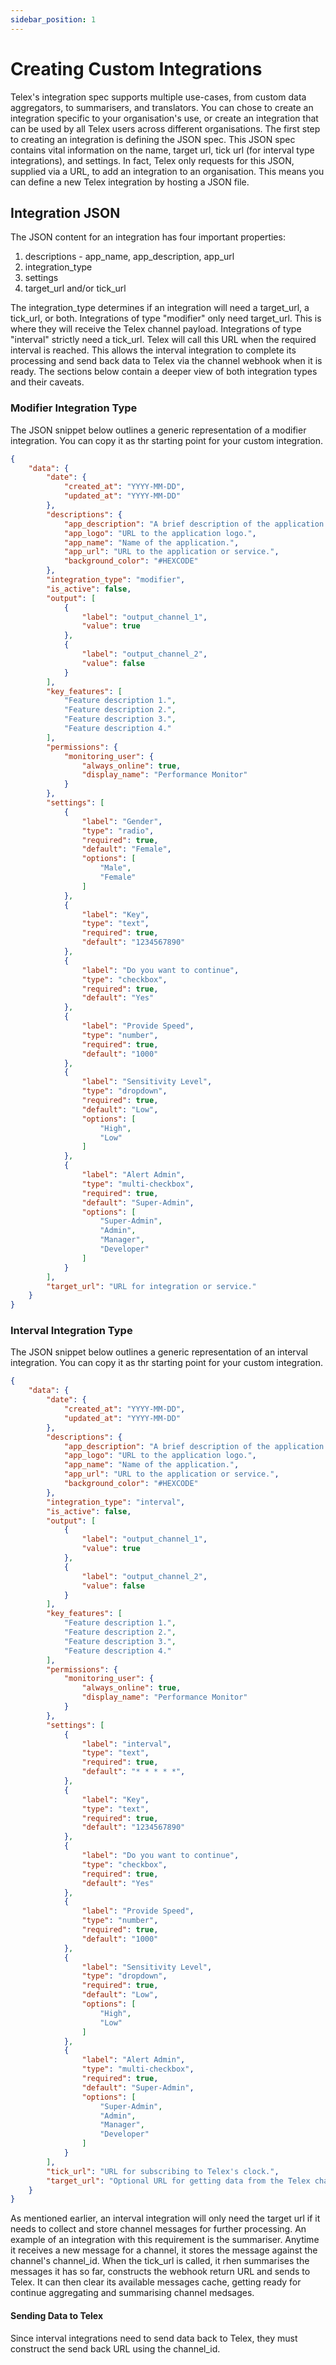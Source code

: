 ```yaml
---
sidebar_position: 1
---
```


# Creating Custom Integrations

Telex's integration spec supports multiple use-cases, from custom data aggregators, to summarisers, and translators. You can chose to create an integration specific to your organisation's use, or create an integration that can be used by all Telex users across different organisations. The first step to creating an integration is defining the JSON spec. This JSON spec contains vital information on the name, target url, tick url (for interval type integrations), and settings. In fact, Telex only requests for this JSON, supplied via a URL, to add an integration to an organisation. This means you can define a new Telex integration by hosting a JSON file.

## Integration JSON

The JSON content for an integration has four important properties:

1. descriptions - app_name, app_description, app_url
2. integration_type
3. settings
4. target_url and/or tick_url

The integration_type determines if an integration will need a target_url, a tick_url, or both. Integrations of type "modifier" only need target_url. This is where they will receive the Telex channel payload. Integrations of type "interval" strictly need a tick_url. Telex will call this URL when the required interval is reached. This allows the interval integration to complete its processing and send back data to Telex via the channel webhook when it is ready. The sections below contain a deeper view of both integration types and their caveats.

### Modifier Integration Type

The JSON snippet below outlines a generic representation of a modifier integration. You can copy it as thr starting point for your custom integration.

```json
{
    "data": {
        "date": {
            "created_at": "YYYY-MM-DD",
            "updated_at": "YYYY-MM-DD"
        },
        "descriptions": {
            "app_description": "A brief description of the application functionality.",
            "app_logo": "URL to the application logo.",
            "app_name": "Name of the application.",
            "app_url": "URL to the application or service.",
            "background_color": "#HEXCODE"
        },
        "integration_type": "modifier",
        "is_active": false,
        "output": [
            {
                "label": "output_channel_1",
                "value": true
            },
            {
                "label": "output_channel_2",
                "value": false
            }
        ],
        "key_features": [
            "Feature description 1.",
            "Feature description 2.",
            "Feature description 3.",
            "Feature description 4."
        ],
        "permissions": {
            "monitoring_user": {
                "always_online": true,
                "display_name": "Performance Monitor"
            }
        },
        "settings": [
            {
                "label": "Gender",
                "type": "radio",
                "required": true,
                "default": "Female",
                "options": [
                    "Male",
                    "Female"
                ]
            },
            {
                "label": "Key",
                "type": "text",
                "required": true,
                "default": "1234567890"
            },
            {
                "label": "Do you want to continue",
                "type": "checkbox",
                "required": true,
                "default": "Yes"
            },
            {
                "label": "Provide Speed",
                "type": "number",
                "required": true,
                "default": "1000"
            },
            {
                "label": "Sensitivity Level",
                "type": "dropdown",
                "required": true,
                "default": "Low",
                "options": [
                    "High",
                    "Low"
                ]
            },
            {
                "label": "Alert Admin",
                "type": "multi-checkbox",
                "required": true,
                "default": "Super-Admin",
                "options": [
                    "Super-Admin",
                    "Admin",
                    "Manager",
                    "Developer"
                ]
            }
        ],
        "target_url": "URL for integration or service."
    }
}
```

### Interval Integration Type

The JSON snippet below outlines a generic representation of an interval integration. You can copy it as thr starting point for your custom integration.

```json
{
    "data": {
        "date": {
            "created_at": "YYYY-MM-DD",
            "updated_at": "YYYY-MM-DD"
        },
        "descriptions": {
            "app_description": "A brief description of the application functionality.",
            "app_logo": "URL to the application logo.",
            "app_name": "Name of the application.",
            "app_url": "URL to the application or service.",
            "background_color": "#HEXCODE"
        },
        "integration_type": "interval",
        "is_active": false,
        "output": [
            {
                "label": "output_channel_1",
                "value": true
            },
            {
                "label": "output_channel_2",
                "value": false
            }
        ],
        "key_features": [
            "Feature description 1.",
            "Feature description 2.",
            "Feature description 3.",
            "Feature description 4."
        ],
        "permissions": {
            "monitoring_user": {
                "always_online": true,
                "display_name": "Performance Monitor"
            }
        },
        "settings": [
            {
                "label": "interval",
                "type": "text",
                "required": true,
                "default": "* * * * *",
            },
            {
                "label": "Key",
                "type": "text",
                "required": true,
                "default": "1234567890"
            },
            {
                "label": "Do you want to continue",
                "type": "checkbox",
                "required": true,
                "default": "Yes"
            },
            {
                "label": "Provide Speed",
                "type": "number",
                "required": true,
                "default": "1000"
            },
            {
                "label": "Sensitivity Level",
                "type": "dropdown",
                "required": true,
                "default": "Low",
                "options": [
                    "High",
                    "Low"
                ]
            },
            {
                "label": "Alert Admin",
                "type": "multi-checkbox",
                "required": true,
                "default": "Super-Admin",
                "options": [
                    "Super-Admin",
                    "Admin",
                    "Manager",
                    "Developer"
                ]
            }
        ],
        "tick_url": "URL for subscribing to Telex's clock.",
        "target_url": "Optional URL for getting data from the Telex channel"
    }
}
```

As mentioned earlier, an interval integration will only need the target url if it needs to collect and store channel messages for further processing. An example of an integration with this requirement is the summariser. Anytime it receives a new message for a channel, it stores the message against the channel's channel_id. When the tick_url is called, it rhen summarises the messages it has so far, constructs the webhook return URL and sends to Telex. It can then clear its available messages cache, getting ready for continue aggregating and summarising channel medsages.

#### Sending Data to Telex

Since interval integrations need to send data back to Telex, they must construct the send back URL using the channel_id. 

